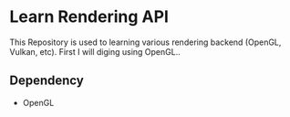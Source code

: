 # Learn Rendering API

This Repository is used to learning various rendering backend (OpenGL, Vulkan, etc). First I will diging using OpenGL..

## Dependency
- OpenGL
